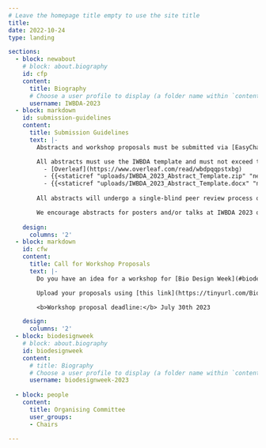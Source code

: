 ```yaml
---
# Leave the homepage title empty to use the site title
title:
date: 2022-10-24
type: landing

sections:
  - block: newabout
    # block: about.biography
    id: cfp
    content:
      title: Biography
      # Choose a user profile to display (a folder name within `content/authors/`)
      username: IWBDA-2023
  - block: markdown
    id: submission-guidelines
    content:
      title: Submission Guidelines
      text: |-
        Abstracts and workshop proposals must be submitted via [EasyChair](https://easychair.org/my/conference?conf=iwbda23). Submissions cannot exceed two pages (excluding figures and tables). If you do not have an EasyChair account, please create one by following the instructions specified [here](https://easychair.org/help/account_creation).

        All abstracts must use the IWBDA template and must not exceed two pages excluding the figures and tables. The following versions of the template are available for use: 
          - [Overleaf](https://www.overleaf.com/read/wbdpqqpstxbg)
          - {{<staticref "uploads/IWBDA_2023_Abstract_Template.zip" "newtab">}}LaTeX source{{</staticref>}}
          - {{<staticref "uploads/IWBDA_2023_Abstract_Template.docx" "newtab">}}MS Word{{</staticref>}}
         
        All abstracts will undergo a single-blind peer review process on EasyChair. The accepted abstracts will be invited to present their work as a poster or a talk at the conference.

        We encourage abstracts for posters and/or talks at IWBDA 2023 on ongoing research that may be submitted as a full journal paper later. We are currently in talks with [ACS Synthetic Biology](https://pubs.acs.org/journal/asbcd6) to set up a special issue on bio-design automation for such extended journal submissions.
         
    design:
      columns: '2'
  - block: markdown
    id: cfw
    content:
      title: Call for Workshop Proposals
      text: |-
        Do you have an idea for a workshop for [Bio Design Week](#biodesignweek)? Submit a proposal for your workshop by uploading a PDF with the following information: workshop title, short description (100 words or less), overall goal(s), format, and expected length in hours for the workshop.

        Upload your proposals using [this link](https://tinyurl.com/BioDesignWeekWorkshops).

        <b>Workshop proposal deadline:</b> July 30th 2023

    design:
      columns: '2'
  - block: biodesignweek
    # block: about.biography
    id: biodesignweek
    content:
      # title: Biography
      # Choose a user profile to display (a folder name within `content/authors/`)
      username: biodesignweek-2023
  
  - block: people
    content:
      title: Organising Committee
      user_groups:
      - Chairs

---
```


